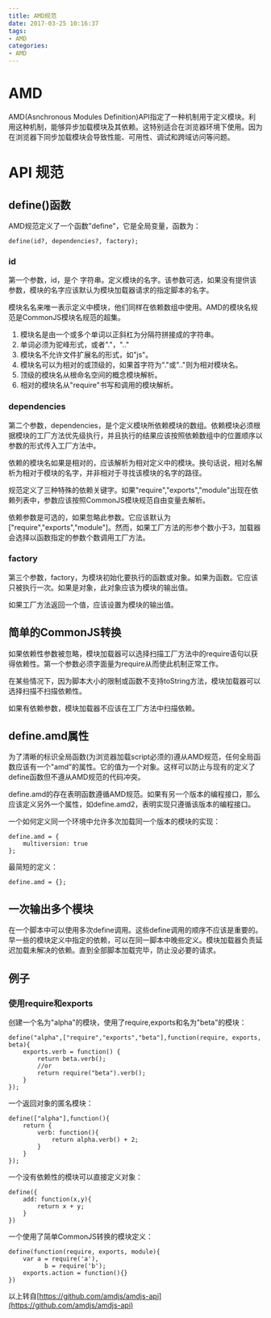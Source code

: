 ```yaml
---
title: AMD规范
date: 2017-03-25 10:16:37
tags: 
- AMD
categories:
- AMD
---
```

# AMD

AMD(Asnchronous Modules Definition)API指定了一种机制用于定义模块。利用这种机制，能够异步加载模块及其依赖。这特别适合在浏览器环境下使用。因为在浏览器下同步加载模块会导致性能、可用性、调试和跨域访问等问题。

# API 规范

## define()函数

AMD规范定义了一个函数"define"，它是全局变量，函数为：

    define(id?, dependencies?, factory);

### id

第一个参数，id，是个 字符串。定义模块的名字。该参数可选，如果没有提供该参数，模块的名字应该默认为模块加载器请求的指定脚本的名字。

模块名名来唯一表示定义中模块，他们同样在依赖数组中使用。AMD的模块名规范是CommonJS模块名规范的超集。
1. 模块名是由一个或多个单词以正斜杠为分隔符拼接成的字符串。
2. 单词必须为驼峰形式，或者"."，".."
3. 模块名不允许文件扩展名的形式，如"js"。
4. 模块名可以为相对的或顶级的，如果首字符为"."或".."则为相对模块名。
5. 顶级的模块名从根命名空间的概念模块解析。
6. 相对的模块名从"require"书写和调用的模块解析。

### dependencies

第二个参数，dependencies，是个定义模块所依赖模块的数组。依赖模块必须根据模块的工厂方法优先级执行，并且执行的结果应该按照依赖数组中的位置顺序以参数的形式传入工厂方法中。

依赖的模块名如果是相对的，应该解析为相对定义中的模块。换句话说，相对名解析为相对于模块的名字，并非相对于寻找该模块的名字的路径。

规范定义了三种特殊的依赖关键字。如果"require","exports","module"出现在依赖列表中，参数应该按照CommonJS模块规范自由变量去解析。

依赖参数是可选的，如果忽略此参数。它应该默认为["require","exports","module"]。然而，如果工厂方法的形参个数小于3，加载器会选择以函数指定的参数个数调用工厂方法。

### factory

第三个参数，factory，为模块初始化要执行的函数或对象。如果为函数。它应该只被执行一次。如果是对象，此对象应该为模块的输出值。

如果工厂方法返回一个值，应该设置为模块的输出值。

## 简单的CommonJS转换

如果依赖性参数被忽略，模块加载器可以选择扫描工厂方法中的require语句以获得依赖性。第一个参数必须字面量为require从而使此机制正常工作。

在某些情况下，因为脚本大小的限制或函数不支持toString方法，模块加载器可以选择扫描不扫描依赖性。

如果有依赖参数，模块加载器不应该在工厂方法中扫描依赖。

## define.amd属性

为了清晰的标识全局函数(为浏览器加载script必须的)遵从AMD规范，任何全局函数应该有一个"amd"的属性。它的值为一个对象。这样可以防止与现有的定义了define函数但不遵从AMD规范的代码冲突。

define.amd的存在表明函数遵循AMD规范。如果有另一个版本的编程接口，那么应该定义另外一个属性，如define.amd2，表明实现只遵循该版本的编程接口。

一个如何定义同一个环境中允许多次加载同一个版本的模块的实现：

    define.amd = {
        multiversion: true
    };

最简短的定义：

    define.amd = {};

## 一次输出多个模块

在一个脚本中可以使用多次define调用。这些define调用的顺序不应该是重要的。早一些的模块定义中指定的依赖，可以在同一脚本中晚些定义。模块加载器负责延迟加载未解决的依赖。直到全部脚本加载完毕，防止没必要的请求。

## 例子

### 使用require和exports

创建一个名为"alpha"的模块，使用了require,exports和名为"beta"的模块：

    define("alpha",["require","exports","beta"],function(require, exports, beta){
        exports.verb = function() {
            return beta.verb();
            //or
            return require("beta").verb();
        }
    });

一个返回对象的匿名模块：

    define(["alpha"],function(){
        return {
            verb: function(){
                return alpha.verb() + 2;
            }
        }
    });

一个没有依赖性的模块可以直接定义对象：

    define({
        add: function(x,y){
            return x + y;
        }
    })

一个使用了简单CommonJS转换的模块定义：

    define(function(require, exports, module){
        var a = require('a'),
              b = require('b');
        exports.action = function(){}
    })


以上转自[https://github.com/amdjs/amdjs-api](https://github.com/amdjs/amdjs-api)

